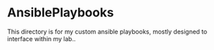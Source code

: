 # AnsiblePlaybooks
This directory is for my custom ansible playbooks, mostly designed to interface within my lab..
